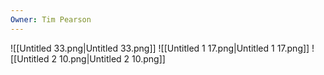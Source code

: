 ```yaml
---
Owner: Tim Pearson
---
```

![[Untitled 33.png|Untitled 33.png]]
![[Untitled 1 17.png|Untitled 1 17.png]]
![[Untitled 2 10.png|Untitled 2 10.png]]